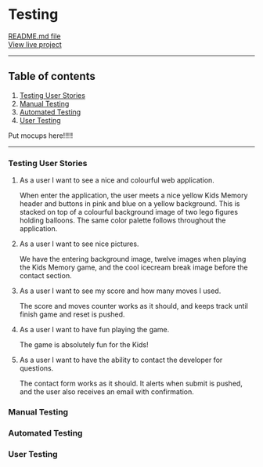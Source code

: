 # Testing #    

[README.md file](README.md)  
[View live project]()  

---  

## Table of contents ##  

1. [Testing User Stories](#Testing-User-Stories)  
2. [Manual Testing](#Manual-Testing)  
3. [Automated Testing](#Automated-Testing)  
4. [User Testing](#User-Testing)  

Put mocups here!!!!!  

---

### Testing User Stories ###  

1. As a user I want to see a nice and colourful web application.  
    
    When enter the application, the user meets a nice yellow Kids Memory header and buttons in pink and blue on a yellow background. This is stacked on top of a colourful background image of two lego figures holding balloons. The same color palette follows throughout the application.  
2. As a user I want to see nice pictures.  
  
    We have the entering background image, twelve images when playing the Kids Memory game, and the cool icecream break image before the contact section.  
3.  As a user I want to see my score and how many moves I used.  
    
    The score and moves counter works as it should, and keeps track until finish game and reset is pushed.  
4.  As a user I want to have fun playing the game.  
    
    The game is absolutely fun for the Kids!  
5.  As a user I want to have the ability to contact the developer for questions.  
    
    The contact form works as it should. It alerts when submit is pushed, and the user also receives an email with confirmation.

    

### Manual Testing ###  

### Automated Testing ###  

### User Testing ###